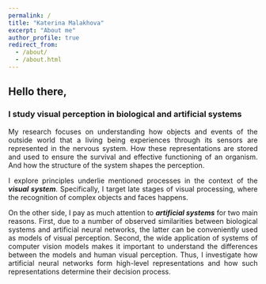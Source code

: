 ```yaml
---
permalink: /
title: "Katerina Malakhova"
excerpt: "About me"
author_profile: true
redirect_from: 
  - /about/
  - /about.html
---
```


## Hello there,

### I study visual perception in biological and artificial systems

<div style="text-align: justify">

<p>My research focuses on understanding how objects and events of the outside world that a living being experiences through its sensors are represented in the nervous system.  How these representations are stored and used to ensure the survival and effective functioning of an organism. And how the structure of the system shapes the perception.</p>
<p>I explore principles underlie mentioned processes in the context of the <b><em>visual system</em></b>. Specifically, I target late stages of visual processing, where the recognition of complex objects and faces happens.</p>
<p>On the other side, I pay as much attention to <b><em>artificial systems</em></b> for two main reasons. First, due to a number of observed similarities between biological systems and artificial neural networks, the latter can be conveniently used as models of visual perception. Second, the wide application of systems of computer vision models makes it important to understand the differences between the models and human visual perception. Thus, I investigate how artificial neural networks form high-level representations and how such representations determine their decision process.</p>

</div>
